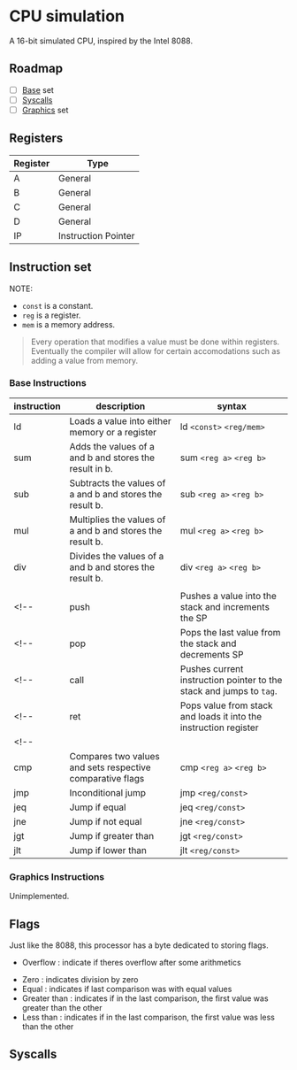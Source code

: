 # CPU simulation

A 16-bit simulated CPU, inspired by the Intel 8088.


## Roadmap

 - [ ] [Base](#Base-Instructions) set
 - [ ] [Syscalls](#Syscalls)
 - [ ] [Graphics](#Graphics-Instructions) set

## Registers

| Register | Type |
| -------- | ---- |
| A        | General |
| B        | General |
| C        | General |
| D        | General |
| IP       | Instruction Pointer |

## Instruction set

NOTE:
- `const` is a constant.
- `reg` is a register.
- `mem` is a memory address.

> Every operation that modifies a value must be done within registers.
> Eventually the compiler will allow for certain accomodations such as adding a value from memory.

### Base Instructions

| instruction | description | syntax |
| ----------- | ----------- | ------ |
| ld          | Loads a value into either memory or a register | ld `<const>` `<reg/mem>` |
| sum         | Adds the values of a and b and stores the result in b. | sum `<reg a>` `<reg b>` |
| sub         | Subtracts the values of a and b and stores the result b. | sub `<reg a>` `<reg b>`|
| mul         | Multiplies the values of a and b and stores the result b. | mul `<reg a>` `<reg b>` |
| div         | Divides the values of a and b and stores the result b. | div `<reg a>` `<reg b>` |
||||
<!-- | push        | Pushes a value into the stack and increments the SP | push `<reg/const>` | -->
<!-- | pop         | Pops the last value from the stack and decrements SP | pop `<reg>` | -->
<!-- | call        | Pushes current instruction pointer to the stack and jumps to `tag`. | call `<tag>` | -->
<!-- | ret         | Pops value from stack and loads it into the instruction register | ret | -->
<!-- |||| -->
| cmp | Compares two values and sets respective comparative flags | cmp `<reg a>` `<reg b>` |
| jmp | Inconditional jump | jmp `<reg/const>` |
| jeq | Jump if equal | jeq `<reg/const>` |
| jne | Jump if not equal | jne `<reg/const>` |
| jgt | Jump if greater than | jgt `<reg/const>` |
| jlt | Jump if lower than | jlt `<reg/const>` |

### Graphics Instructions
Unimplemented.

## Flags

Just like the 8088, this processor has a byte dedicated to storing flags.
<!-- - Carry flag : carry on arithmetic -->
<!-- - Sign       : to indicate whether a value is signed or unsigned -->
- Overflow   : indicate if theres overflow after some arithmetics
<!-- - Parity     : indicates whether a given number is odd or even -->
- Zero       : indicates division by zero
- Equal      : indicates if last comparison was with equal values
- Greater than : indicates if in the last comparison, the first value was greater than the other
- Less than : indicates if in the last comparison, the first value was less than the other

## Syscalls
